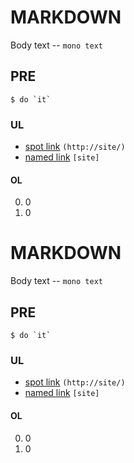 # MARKDOWN
Body text -- `mono text`

## PRE
    $ do `it`

### UL
* [spot link](http://site/) `(http://site/)`
* [named link][site] `[site]`

#### OL
0. 0
0. 0

[site]: http://site/
# MARKDOWN
Body text -- `mono text`

## PRE
    $ do `it`

### UL
* [spot link](http://site/) `(http://site/)`
* [named link][site] `[site]`

#### OL
0. 0
0. 0

[site]: http://site/

